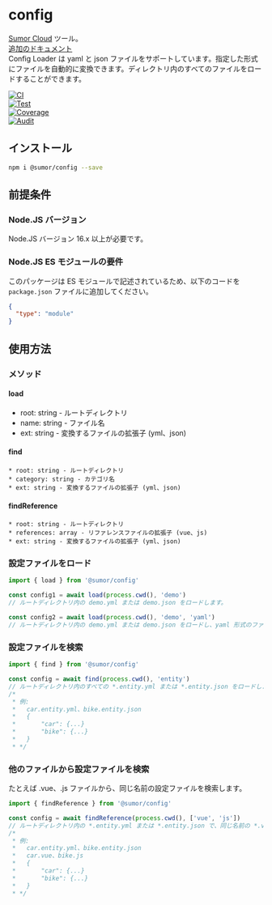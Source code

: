 # config

[Sumor Cloud](https://sumor.cloud) ツール。  
[追加のドキュメント](https://sumor.cloud)  
Config Loader は yaml と json ファイルをサポートしています。指定した形式にファイルを自動的に変換できます。ディレクトリ内のすべてのファイルをロードすることができます。

[![CI](https://github.com/sumor-cloud/config/actions/workflows/ci.yml/badge.svg)](https://github.com/sumor-cloud/config/actions/workflows/ci.yml)  
[![Test](https://github.com/sumor-cloud/config/actions/workflows/ut.yml/badge.svg)](https://github.com/sumor-cloud/config/actions/workflows/ut.yml)  
[![Coverage](https://github.com/sumor-cloud/config/actions/workflows/coverage.yml/badge.svg)](https://github.com/sumor-cloud/config/actions/workflows/coverage.yml)  
[![Audit](https://github.com/sumor-cloud/config/actions/workflows/audit.yml/badge.svg)](https://github.com/sumor-cloud/config/actions/workflows/audit.yml)

## インストール

```bash
npm i @sumor/config --save
```

## 前提条件

### Node.JS バージョン

Node.JS バージョン 16.x 以上が必要です。

### Node.JS ES モジュールの要件

このパッケージは ES モジュールで記述されているため、以下のコードを `package.json` ファイルに追加してください。

```json
{
  "type": "module"
}
```

## 使用方法

### メソッド

#### load

- root: string - ルートディレクトリ
- name: string - ファイル名
- ext: string - 変換するファイルの拡張子 (yml、json)

#### find

    * root: string - ルートディレクトリ
    * category: string - カテゴリ名
    * ext: string - 変換するファイルの拡張子 (yml、json)

#### findReference

    * root: string - ルートディレクトリ
    * references: array - リファレンスファイルの拡張子 (vue、js)
    * ext: string - 変換するファイルの拡張子 (yml、json)

### 設定ファイルをロード

```javascript
import { load } from '@sumor/config'

const config1 = await load(process.cwd(), 'demo')
// ルートディレクトリ内の demo.yml または demo.json をロードします。

const config2 = await load(process.cwd(), 'demo', 'yaml')
// ルートディレクトリ内の demo.yml または demo.json をロードし、yaml 形式のファイルに変換します。
```

### 設定ファイルを検索

```javascript
import { find } from '@sumor/config'

const config = await find(process.cwd(), 'entity')
// ルートディレクトリ内のすべての *.entity.yml または *.entity.json をロードします。
/*
 * 例:
 *   car.entity.yml、bike.entity.json
 *   {
 *       "car": {...}
 *       "bike": {...}
 *   }
 * */
```

### 他のファイルから設定ファイルを検索

たとえば .vue、.js ファイルから、同じ名前の設定ファイルを検索します。

```javascript
import { findReference } from '@sumor/config'

const config = await findReference(process.cwd(), ['vue', 'js'])
// ルートディレクトリ内の *.entity.yml または *.entity.json で、同じ名前の *.vue または *.js ファイルを持つすべての設定ファイルをロードします。
/*
 * 例:
 *   car.entity.yml、bike.entity.json
 *   car.vue、bike.js
 *   {
 *       "car": {...}
 *       "bike": {...}
 *   }
 * */
```
